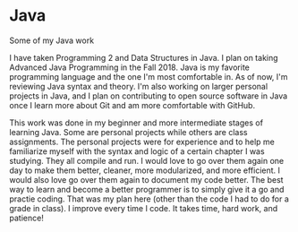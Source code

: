 # Java
Some of my Java work

I have taken Programming 2 and Data Structures in Java. I plan on taking Advanced Java Programming in the Fall 2018. Java is my favorite programming language and the one I'm most comfortable in. As of now, I'm reviewing Java syntax and theory. I'm also working on larger personal projects in Java, and I plan on contributing to open source software in Java once I learn more about Git and am more comfortable with GitHub.

This work was done in my beginner and more intermediate stages of learning Java. Some are personal projects while others are class assignments. The personal projects were for experience and to help me familiarize myself with the syntax and logic of a certain chapter I was studying. They all compile and run. I would love to go over them again one day to make them better, cleaner, more modularized, and more efficient. I would also love go over them again to document my code better. The best way to learn and become a better programmer is to simply give it a go and practie coding. That was my plan here (other than the code I had to do for a grade in class). I improve every time I code. It takes time, hard work, and patience!

